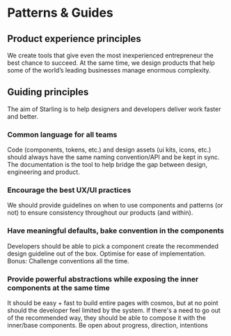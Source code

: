# Patterns & Guides

## Product experience principles

We create tools that give even the most inexperienced entrepreneur the best chance to succeed. At the same time, we design products that help some of the world’s leading businesses manage enormous complexity.


## Guiding principles

The aim of Starling is to help designers and developers deliver work faster
and better.

### Common language for all teams

Code (components, tokens, etc.) and design assets (ui kits, icons, etc.) should always have the same naming convention/API and be kept in sync. The documentation is the tool to help bridge the gap between design, engineering and product.

### Encourage the best UX/UI practices

We should provide guidelines on when to use components and patterns (or not) to ensure consistency throughout our products (and within).

### Have meaningful defaults, bake convention in the components

Developers should be able to pick a component create the recommended design guideline out of the box. Optimise for ease of implementation. Bonus: Challenge conventions all the time.

### Provide powerful abstractions while exposing the inner components at the same time

It should be easy + fast to build entire pages with cosmos, but at no point should the developer feel limited by the system. If there's a need to go out of the recommended way, they should be able to compose it with the inner/base components.
Be open about progress, direction, intentions

